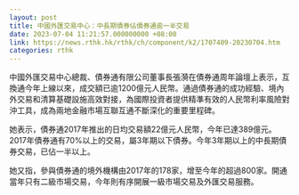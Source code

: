 ```yaml
---
layout: post
title: 中國外匯交易中心：中長期債券佔債券通逾一半交易
date: 2023-07-04 11:21:57.000000000 +08:00
link: https://news.rthk.hk/rthk/ch/component/k2/1707409-20230704.htm
categories: rthk
---
```


中國外匯交易中心總裁、債券通有限公司董事長張漪在債券通周年論壇上表示，互換通今年上線以來，成交額已逾1200億元人民幣。通過債券通的成功經驗、境內外交易和清算基礎設施高效對接，為國際投資者提供精準有效的人民幣利率風險對沖工具，成為兩地金融市場互聯互通不斷深化的重要里程碑。

她表示，債券通2017年推出的日均交易額22億元人民幣，今年已達389億元。2017年債券通有70%以上的交易，屬3年期以下債券。今年3年期以上的中長期債券交易，已佔一半以上。

她又指，參與債券通的境外機構由2017年的178家，增至今年的超過800家。開通當年只有二級市場交易，今年則有序開展一級市場交易及外匯交易服務。
